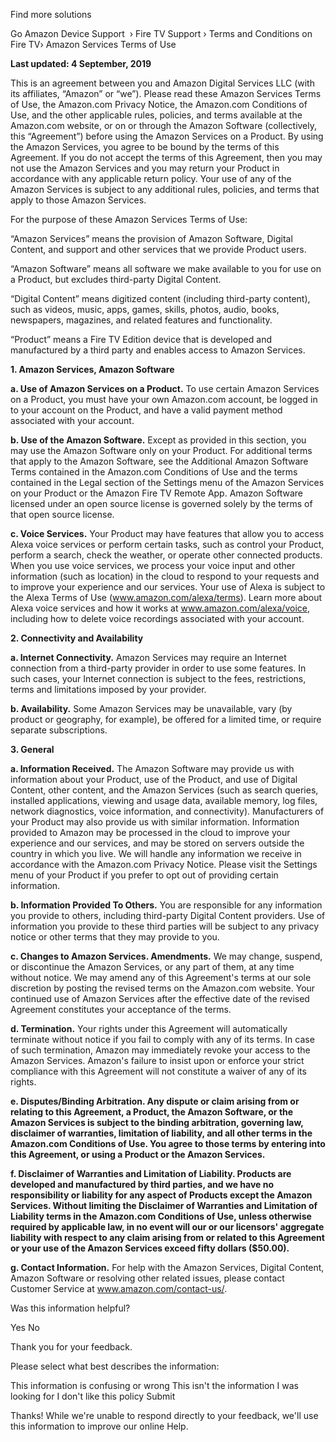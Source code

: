 Find more solutions

Go Amazon Device Support  › Fire TV Support › Terms and Conditions on Fire TV› Amazon Services Terms of Use

**Last updated: 4 September, 2019**

This is an agreement between you and Amazon Digital Services LLC (with its affiliates, “Amazon” or “we”). Please read these Amazon Services Terms of Use, the Amazon.com Privacy Notice, the Amazon.com Conditions of Use, and the other applicable rules, policies, and terms available at the Amazon.com website, or on or through the Amazon Software (collectively, this “Agreement”) before using the Amazon Services on a Product. By using the Amazon Services, you agree to be bound by the terms of this Agreement. If you do not accept the terms of this Agreement, then you may not use the Amazon Services and you may return your Product in accordance with any applicable return policy. Your use of any of the Amazon Services is subject to any additional rules, policies, and terms that apply to those Amazon Services.

For the purpose of these Amazon Services Terms of Use:

“Amazon Services” means the provision of Amazon Software, Digital Content, and support and other services that we provide Product users.

“Amazon Software” means all software we make available to you for use on a Product, but excludes third-party Digital Content.

“Digital Content” means digitized content (including third-party content), such as videos, music, apps, games, skills, photos, audio, books, newspapers, magazines, and related features and functionality.

“Product” means a Fire TV Edition device that is developed and manufactured by a third party and enables access to Amazon Services.

**1\. Amazon Services, Amazon Software**

**a. Use of Amazon Services on a Product.** To use certain Amazon Services on a Product, you must have your own Amazon.com account, be logged in to your account on the Product, and have a valid payment method associated with your account.

**b. Use of the Amazon Software.** Except as provided in this section, you may use the Amazon Software only on your Product. For additional terms that apply to the Amazon Software, see the Additional Amazon Software Terms contained in the Amazon.com Conditions of Use and the terms contained in the Legal section of the Settings menu of the Amazon Services on your Product or the Amazon Fire TV Remote App. Amazon Software licensed under an open source license is governed solely by the terms of that open source license.

**c. Voice Services.** Your Product may have features that allow you to access Alexa voice services or perform certain tasks, such as control your Product, perform a search, check the weather, or operate other connected products. When you use voice services, we process your voice input and other information (such as location) in the cloud to respond to your requests and to improve your experience and our services. Your use of Alexa is subject to the Alexa Terms of Use (www.amazon.com/alexa/terms). Learn more about Alexa voice services and how it works at www.amazon.com/alexa/voice, including how to delete voice recordings associated with your account.

**2\. Connectivity and Availability**

**a. Internet Connectivity.** Amazon Services may require an Internet connection from a third-party provider in order to use some features. In such cases, your Internet connection is subject to the fees, restrictions, terms and limitations imposed by your provider.

**b. Availability.** Some Amazon Services may be unavailable, vary (by product or geography, for example), be offered for a limited time, or require separate subscriptions.

**3\. General**

**a. Information Received.** The Amazon Software may provide us with information about your Product, use of the Product, and use of Digital Content, other content, and the Amazon Services (such as search queries, installed applications, viewing and usage data, available memory, log files, network diagnostics, voice information, and connectivity). Manufacturers of your Product may also provide us with similar information. Information provided to Amazon may be processed in the cloud to improve your experience and our services, and may be stored on servers outside the country in which you live. We will handle any information we receive in accordance with the Amazon.com Privacy Notice. Please visit the Settings menu of your Product if you prefer to opt out of providing certain information.

**b. Information Provided To Others.** You are responsible for any information you provide to others, including third-party Digital Content providers. Use of information you provide to these third parties will be subject to any privacy notice or other terms that they may provide to you.

**c. Changes to Amazon Services. Amendments.** We may change, suspend, or discontinue the Amazon Services, or any part of them, at any time without notice. We may amend any of this Agreement's terms at our sole discretion by posting the revised terms on the Amazon.com website. Your continued use of Amazon Services after the effective date of the revised Agreement constitutes your acceptance of the terms.

**d. Termination.** Your rights under this Agreement will automatically terminate without notice if you fail to comply with any of its terms. In case of such termination, Amazon may immediately revoke your access to the Amazon Services. Amazon's failure to insist upon or enforce your strict compliance with this Agreement will not constitute a waiver of any of its rights.

**e. Disputes/Binding Arbitration. Any dispute or claim arising from or relating to this Agreement, a Product, the Amazon Software, or the Amazon Services is subject to the binding arbitration, governing law, disclaimer of warranties, limitation of liability, and all other terms in the Amazon.com Conditions of Use. You agree to those terms by entering into this Agreement, or using a Product or the Amazon Services.**

**f. Disclaimer of Warranties and Limitation of Liability. Products are developed and manufactured by third parties, and we have no responsibility or liability for any aspect of Products except the Amazon Services. Without limiting the Disclaimer of Warranties and Limitation of Liability terms in the Amazon.com Conditions of Use, unless otherwise required by applicable law, in no event will our or our licensors' aggregate liability with respect to any claim arising from or related to this Agreement or your use of the Amazon Services exceed fifty dollars ($50.00).**

**g. Contact Information.** For help with the Amazon Services, Digital Content, Amazon Software or resolving other related issues, please contact Customer Service at www.amazon.com/contact-us/.

Was this information helpful?

Yes No

Thank you for your feedback.

Please select what best describes the information:

This information is confusing or wrong This isn't the information I was looking for I don't like this policy Submit

Thanks! While we're unable to respond directly to your feedback, we'll use this information to improve our online Help.